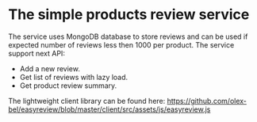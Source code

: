 # The simple products review service
The service uses MongoDB database to store reviews and can be used if expected number of reviews less then 1000 per product.
The service support next API:
- Add a new review.
- Get list of reviews with lazy load.
- Get product review summary.

The lightweight client library can be found here: https://github.com/olex-bel/easyreview/blob/master/client/src/assets/js/easyreview.js
